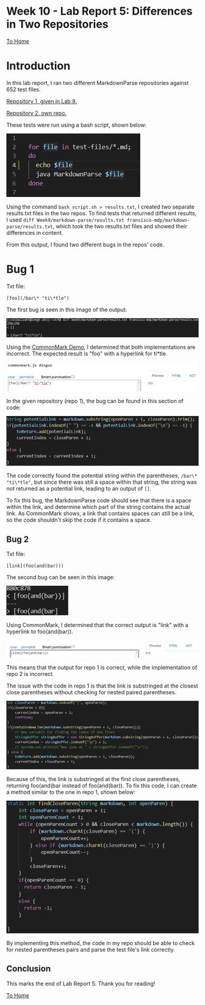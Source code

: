 # **Week 10 - Lab Report 5: Differences in Two Repositories**

[To Home](https://matthewrsun.github.io/cse15l-lab-reports/)

# Introduction

In this lab report, I ran two different MarkdownParse repositories against 652 test files.

[Repository 1, given in Lab 9.](https://github.com/ucsd-cse15l-w22/markdown-parse)

[Repository 2, own repo.](https://github.com/FrancGarcia/markdown-parse)

These tests were run using a bash script, shown below:

![bash script](LR5/bashScript.png)

Using the command `bash script.sh > results.txt`, I created two separate results.txt files in the two repos. To find tests that returned different results, I used `diff Week9/markdown-parse/results.txt fransisco-mdp/markdown-parse/results.txt`, which took the two results.txt files and showed their differences in content.

From this output, I found two different bugs in the repos' code.

# Bug 1

Txt file:

```
[foo](/bar\* "ti\*tle")
```

The first bug is seen in this image of the output:

![diff1](LR5/diff1.png)

Using the [CommonMark Demo](https://spec.commonmark.org/dingus/), I determined that both implementations are incorrect. The expected result is "foo" with a hyperlink for ti*tle.

![diff1 expected](LR5/diff1Actual.png)

In the given repository (repo 1), the bug can be found in this section of code:

![diff1 bug](LR5/diff1GivenRepo.png)

The code correctly found the potential string within the parentheses, `/bar\* "ti\*tle"`, but since there was still a space within that string, the string was not returned as a potential link, leading to an output of `[]`.

To fix this bug, the MarkdownParse code should see that there is a space within the link, and determine which part of the string contains the actual link. As CommonMark shows, a link that contains spaces can still be a link, so the code shouldn't skip the code if it contains a space.

## Bug 2

Txt file:

```
[link](foo(and(bar)))
```

The second bug can be seen in this image:

![diff2](LR5/diff2.png)

Using CommonMark, I determined that the correct output is "link" with a hyperlink to foo(and(bar)).

![diff2 expected](LR5/diff2Actual.png)

This means that the output for repo 1 is correct, while the implementation of repo 2 is incorrect.

The issue with the code in repo 1 is that the link is substringed at the closest close parentheses without checking for nested paired parentheses.

![diff2 bug](LR5/diff2OwnRepo.png)

Because of this, the link is substringed at the first close parentheses, returning foo(and(bar instead of foo(and(bar)). To fix this code, I can create a method similar to the one in repo 1, shown below:

![diff2 given repo](LR5/diff2GivenRepo.png)

By implementing this method, the code in my repo should be able to check for nested parentheses pairs and parse the test file's link correctly.

## Conclusion

This marks the end of Lab Report 5. Thank you for reading!

[To Home](https://matthewrsun.github.io/cse15l-lab-reports/)
